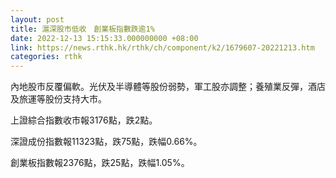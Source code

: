 ```yaml
---
layout: post
title: 滬深股市低收　創業板指數跌逾1%
date: 2022-12-13 15:15:33.000000000 +08:00
link: https://news.rthk.hk/rthk/ch/component/k2/1679607-20221213.htm
categories: rthk
---
```


內地股市反覆偏軟。光伏及半導體等股份弱勢，軍工股亦調整；養殖業反彈，酒店及旅運等股份支持大市。

上證綜合指數收市報3176點，跌2點。

深證成份指數報11323點，跌75點，跌幅0.66%。

創業板指數報2376點，跌25點，跌幅1.05%。
